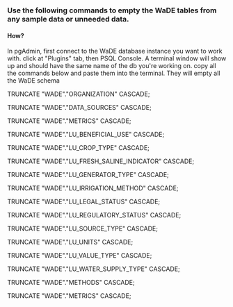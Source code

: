 ### Use the following commands to empty the WaDE tables from any sample data or unneeded data. 

#### How?
In pgAdmin, first connect to the WaDE database instance you want to work with. click at "Plugins" tab, then PSQL Console. A terminal window will show up and should have the same name of the db you're working on. copy all the commands below and paste them into the terminal. 
They will empty all the WaDE schema

TRUNCATE "WADE"."ORGANIZATION" CASCADE; 

TRUNCATE "WADE"."DATA_SOURCES" CASCADE; 

TRUNCATE "WADE"."METRICS" CASCADE; 

TRUNCATE "WADE"."LU_BENEFICIAL_USE" CASCADE; 

TRUNCATE "WADE"."LU_CROP_TYPE" CASCADE; 

TRUNCATE "WADE"."LU_FRESH_SALINE_INDICATOR" CASCADE; 

TRUNCATE "WADE"."LU_GENERATOR_TYPE" CASCADE; 

TRUNCATE "WADE"."LU_IRRIGATION_METHOD" CASCADE; 

TRUNCATE "WADE"."LU_LEGAL_STATUS" CASCADE; 

TRUNCATE "WADE"."LU_REGULATORY_STATUS" CASCADE; 

TRUNCATE "WADE"."LU_SOURCE_TYPE" CASCADE; 

TRUNCATE "WADE"."LU_UNITS" CASCADE; 

TRUNCATE "WADE"."LU_VALUE_TYPE" CASCADE; 

TRUNCATE "WADE"."LU_WATER_SUPPLY_TYPE" CASCADE; 

TRUNCATE "WADE"."METHODS" CASCADE; 

TRUNCATE "WADE"."METRICS" CASCADE; 
